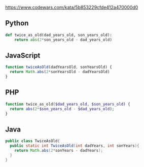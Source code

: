https://www.codewars.com/kata/5b853229cfde412a470000d0

## Python
```python
def twice_as_old(dad_years_old, son_years_old):
    return abs(2*son_years_old - dad_years_old)
```

## JavaScript
```js
function twiceAsOld(dadYearsOld, sonYearsOld) {
  return Math.abs(2*sonYearsOld - dadYearsOld)
}
```

## PHP
```php
function twice_as_old($dad_years_old, $son_years_old) {
  return abs(2*$son_years_old - $dad_years_old);
}
```

## Java
```java
public class TwiceAsOld{
  public static int TwiceAsOld(int dadYears, int sonYears){
    return Math.abs(2*sonYears - dadYears);
  }
}
```
